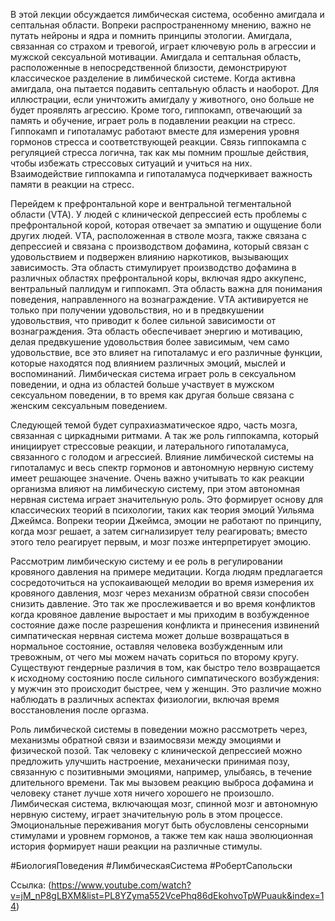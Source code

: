 
В этой лекции обсуждается лимбическая система, особенно амигдала и септальная области. Вопреки распространенному мнению, важно не путать нейроны и ядра и помнить принципы этологии. Амигдала, связанная со страхом и тревогой, играет ключевую роль в агрессии и мужской сексуальной мотивации. Амигдала и септальная область, расположенные в непосредственной близости, демонстрируют классическое разделение в лимбической системе. Когда активна амигдала, она пытается подавить септальную область и наоборот. Для иллюстрации, если уничтожить амигдалу у животного, оно больше не будет проявлять агрессию. Кроме того, гиппокамп, отвечающий за память и обучение, играет роль в подавлении реакции на стресс. Гиппокамп и гипоталамус работают вместе для измерения уровня гормонов стресса и соответствующей реакции. Связь гиппокампа с регуляцией стресса логична, так как мы помним прошлые действия, чтобы избежать стрессовых ситуаций и учиться на них. Взаимодействие гиппокампа и гипоталамуса подчеркивает важность памяти в реакции на стресс. 

Перейдем к префронтальной коре и вентральной тегментальной области (VTA). У людей с клинической депрессией есть проблемы с префронтальной корой, которая отвечает за эмпатию и ощущение боли других людей. VTA, расположенная в стволе мозга, также связана с депрессией и связана с производством дофамина, который связан с удовольствием и подвержен влиянию наркотиков, вызывающих зависимость. Эта область стимулирует производство дофамина в различных областях префронтальной коры, включая ядро аккупенс, вентральный паллидум и гиппокамп. Эта область важна для понимания поведения, направленного на вознаграждение. VTA активируется не только при получении удовольствия, но и в предвкушении удовольствия, что приводит к более сильной зависимости от вознаграждения. Эта область обеспечивает энергию и мотивацию, делая предвкушение удовольствия более зависимым, чем само удовольствие, все это влияет на гипоталамус и его различные функции, которые находятся под влиянием различных эмоций, мыслей и воспоминаний. Лимбическая система играет роль в сексуальном поведении, и одна из областей больше участвует в мужском сексуальном поведении, в то время как другая больше связана с женским сексуальным поведением.

Следующей темой будет супрахиазматическое ядро, часть мозга, связанная с циркадными ритмами. А так же роль гиппокампа, который инициирует стрессовые реакции, и латерального гипоталамуса, связанного с голодом и агрессией. Влияние лимбической системы на гипоталамус и весь спектр гормонов и автономную нервную систему имеет решающее значение. Очень важно учитывать то как реакции организма влияют на лимбическую систему, при этом автономная нервная система играет значительную роль. Это формирует основу для классических теорий в психологии, таких как теория эмоций Уильяма Джеймса. Вопреки теории Джеймса, эмоции не работают по принципу, когда мозг решает, а затем сигнализирует телу реагировать; вместо этого тело реагирует первым, и мозг позже интерпретирует эмоцию.

Рассмотрим лимбическую систему и ее роль в регулировании кровяного давления на примере медитации. Когда людям предлагается сосредоточиться на успокаивающей мелодии во время измерения их кровяного давления, мозг через механизм обратной связи способен снизить давление. Это так же прослеживается и во время конфликтов когда кровяное давление выростает и мы приходим в возбужденное состояние даже после разрешения конфликта и принесения извинений симпатическая нервная система может дольше возвращаться в нормальное состояние, оставляя человека возбужденным или тревожным, от чего мы можем начать сориться по второму кругу. Существуют гендерные различия в том, как быстро тело возвращается к исходному состоянию после сильного симпатического возбуждения: у мужчин это происходит быстрее, чем у женщин. Это различие можно наблюдать в различных аспектах физиологии, включая время восстановления после оргазма.

Роль лимбической системы в поведении можно рассмотреть через, механизмы обратной связи и взаимосвязи между эмоциями и физической позой. Так человеку с клинической депрессией можно предложить улучшить настроение, механически принимая позу, связанную с позитивными эмоциями, например, улыбаясь, в течение длительного времени. Так мы вызовем реакцию выброса дофамина и человеку станет лучше хотя ничего хорошего не произошло. Лимбическая система, включающая мозг, спинной мозг и автономную нервную систему, играет значительную роль в этом процессе. Эмоциональные переживания могут быть обусловлены сенсорными стимулами и уровнем гормонов, а также тем как наша эволюционная история формирует наши реакции на различные стимулы.


#БиологияПоведения #ЛимбическаяСистема #РобертСапольски 

Ссылка: (https://www.youtube.com/watch?v=jM_nP8gLBXM&list=PL8YZyma552VcePhq86dEkohvoTpWPuauk&index=14)

